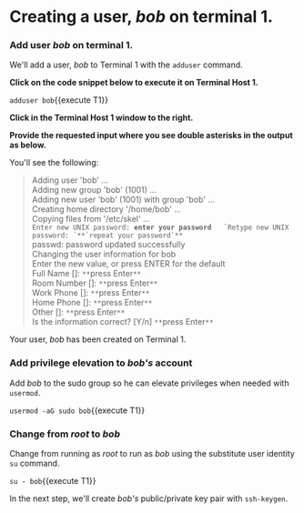 # Creating a user, _bob_ on terminal 1.

### Add user _bob_ on terminal 1.

We'll add a user, _bob_ to Terminal 1 with the `adduser` command.

**Click on the code snippet below to execute it on Terminal Host 1.**

`adduser bob`{{execute T1}}

**Click in the Terminal Host 1 window to the right.**

**Provide the requested input where you see double asterisks in the output as below.**

You'll see the following:

>Adding user 'bob' ...<br>
Adding new group 'bob' (1001) ...<br>
Adding new user 'bob' (1001) with group 'bob' ...  
Creating home directory '/home/bob' ...  
Copying files from '/etc/skel' ...  
`Enter new UNIX password: `**`enter your password`**``  
`Retype new UNIX password: `**`repeat your password`**``  
passwd: password updated successfully  
Changing the user information for bob  
Enter the new value, or press ENTER for the default  
        Full Name []: `**`press Enter`**`  
        Room Number []: `**`press Enter`**`  
        Work Phone []: `**`press Enter`**`  
        Home Phone []: `**`press Enter`**`  
        Other []: `**`press Enter`**`  
Is the information correct? [Y/n] `**`press Enter`**`  

Your user, _bob_ has been created on Terminal 1.

### Add privilege elevation to _bob's_ account

Add _bob_ to the sudo group so he can elevate privileges when needed with `usermod`.

`usermod -aG sudo bob`{{execute T1}}

### Change from _root_ to _bob_

Change from running as _root_ to run as _bob_ using the substitute user identity `su` command.

`su - bob`{{execute T1}}

In the next step, we'll create _bob's_ public/private key pair with `ssh-keygen`.
